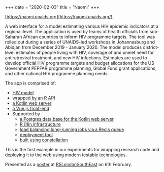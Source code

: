 +++
date = "2020-02-03"
title = "Naomi"
+++

[https://naomi.unaids.org](https://naomi.unaids.org/)

A web interface for a model estimating various HIV epidemic indicators at a regional level. The application is used by teams of health officials from sub-Saharan African countries to inform HIV programme targets. The tool was rolled out during a series of UNAIDS-led workshops in Johannesburg and Abidjan from December 2019 - January 2020. The model produces district-level estimates of people living with HIV, coverage of and unmet need for antiretroviral treatment, and new HIV infections. Estimates are used to develop official HIV programme targets and budget allocations for the US Government PEPFAR programme planning, Global Fund grant applications, and other national HIV programme planning needs.

The app is comprised of:

* [HIV model](https://github.com/mrc-ide/naomi)
* [wrapped by an R API](https://github.com/mrc-ide/hintr)
* [a Kotlin web server](https://github.com/mrc-ide/hint)
* [a Vue.js front-end](https://github.com/mrc-ide/hint/tree/master/src/app/static)
* Supported by
   * [a Postgres data base for the Kotlin web server](https://github.com/mrc-ide/hint-db)
   * [R i18n infrastructure](https://github.com/reside-ic/traduire)
   * [load balancing long-running jobs via a Redis queue](https://github.com/mrc-ide/rrq)
   * [deployment tool](https://github.com/mrc-ide/hint-deploy)
   * [built using constellation](https://github.com/reside-ic/constellation)

This is the first example in our experiments for wrapping research code and deploying it to the web using modern testable technologies.

Presented as a <a href="/resources/RSLondonSE-hint-poster.pdf" target="_blank">poster</a> at [RSLondonSouthEast](https://rslondon.ac.uk/) on 6th February.
